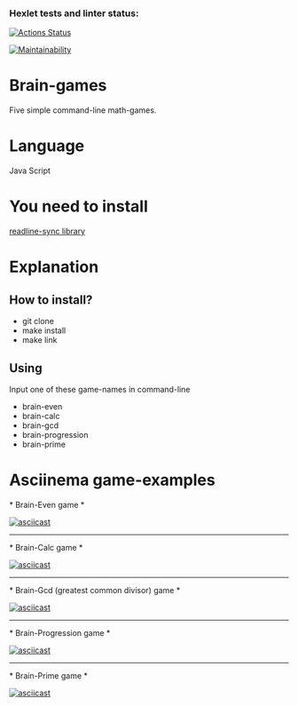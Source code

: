 ### Hexlet tests and linter status:

[![Actions Status](https://github.com/ZarinaRevazova/fullstack-javascript-project-44/workflows/hexlet-check/badge.svg)](https://github.com/ZarinaRevazova/fullstack-javascript-project-44/actions)

[![Maintainability](https://api.codeclimate.com/v1/badges/8ac92293b7a4f33ec765/maintainability)](https://codeclimate.com/github/ZarinaRevazova/fullstack-javascript-project-44/maintainability)

<h1>Brain-games</h1>

<p>Five simple command-line math-games.</p>

<h1>Language</h1>

<p>Java Script</p>

<h1>You need to install</h1>
<a href="https://github.com/anseki/readline-sync">readline-sync library</a>

<h1>Explanation</h1>

<h2>How to install?</h2>
<ul>
<li>git clone</li>
<li>make install</li>
<li>make link</li>
</ul>

<h2>Using</h2>
<p>Input one of these game-names in command-line</p>
<ul>
<li>brain-even</li>
<li>brain-calc</li>
<li>brain-gcd</li>
<li>brain-progression</li>
<li>brain-prime</li>
</ul>

<h1>Asciinema game-examples</h1>

<p>* Brain-Even game *</p>

[![asciicast](https://asciinema.org/a/BEsWWk5VjPwWN1LfJAyl5nT25.svg)](https://asciinema.org/a/BEsWWk5VjPwWN1LfJAyl5nT25)

<hr />
<p>* Brain-Calc game *</p>

[![asciicast](https://asciinema.org/a/5FDRo0aHQJiswwsvMCf0nlBbi.svg)](https://asciinema.org/a/5FDRo0aHQJiswwsvMCf0nlBbi)

<hr />
<p>* Brain-Gcd (greatest common divisor) game *</p>

[![asciicast](https://asciinema.org/a/scnZBDTed1qHBrOzg6Hv7w2ok.svg)](https://asciinema.org/a/scnZBDTed1qHBrOzg6Hv7w2ok)

<hr />
<p>* Brain-Progression game *</p>

[![asciicast](https://asciinema.org/a/Qk1QmKDfCoLOh5AhPZwhwi9Hp.svg)](https://asciinema.org/a/Qk1QmKDfCoLOh5AhPZwhwi9Hp)

<hr />
<p>* Brain-Prime game *</p>

[![asciicast](https://asciinema.org/a/5GZqB5vKvXXYa3lIXXgzcxq7P.svg)](https://asciinema.org/a/5GZqB5vKvXXYa3lIXXgzcxq7P)
